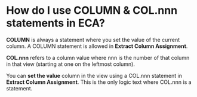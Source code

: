 
# How do I use COLUMN & COL.nnn statements in ECA? 

**COLUMN** is always a statement where you set the value of the current column. A COLUMN statement is allowed in **Extract Column Assignment**.

**COL.nnn** refers to a column value where nnn is the number of that column in that view \(starting at one on the leftmost column\).

You can **set the value** column in the view using a COL.nnn statement in **Extract Column Assignment**. This is the only logic text where COL.nnn is a statement.

